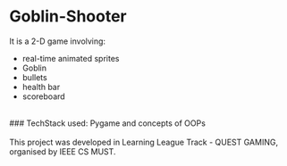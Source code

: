 # Goblin-Shooter

It is a 2-D game involving:
* real-time animated sprites
* Goblin
* bullets
* health bar
* scoreboard
<br>
### TechStack used: Pygame and concepts of OOPs
<br>
<br>
This project was developed in Learning League Track - QUEST GAMING, organised by IEEE CS MUST.
